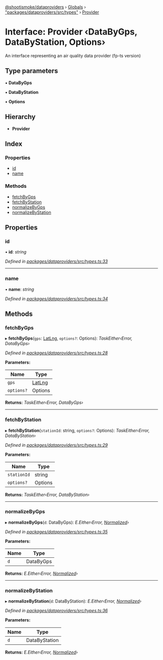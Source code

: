 [@shootismoke/dataproviders](../README.md) › [Globals](../globals.md) › ["packages/dataproviders/src/types"](../modules/_packages_dataproviders_src_types_.md) › [Provider](_packages_dataproviders_src_types_.provider.md)

# Interface: Provider ‹**DataByGps, DataByStation, Options**›

An interface representing an air quality data provider (fp-ts version)

## Type parameters

▪ **DataByGps**

▪ **DataByStation**

▪ **Options**

## Hierarchy

* **Provider**

## Index

### Properties

* [id](_packages_dataproviders_src_types_.provider.md#id)
* [name](_packages_dataproviders_src_types_.provider.md#name)

### Methods

* [fetchByGps](_packages_dataproviders_src_types_.provider.md#fetchbygps)
* [fetchByStation](_packages_dataproviders_src_types_.provider.md#fetchbystation)
* [normalizeByGps](_packages_dataproviders_src_types_.provider.md#normalizebygps)
* [normalizeByStation](_packages_dataproviders_src_types_.provider.md#normalizebystation)

## Properties

###  id

• **id**: *string*

*Defined in [packages/dataproviders/src/types.ts:33](https://github.com/shootismoke/common/blob/af8195a/packages/dataproviders/src/types.ts#L33)*

___

###  name

• **name**: *string*

*Defined in [packages/dataproviders/src/types.ts:34](https://github.com/shootismoke/common/blob/af8195a/packages/dataproviders/src/types.ts#L34)*

## Methods

###  fetchByGps

▸ **fetchByGps**(`gps`: [LatLng](_packages_dataproviders_src_types_.latlng.md), `options?`: Options): *TaskEither‹Error, DataByGps›*

*Defined in [packages/dataproviders/src/types.ts:28](https://github.com/shootismoke/common/blob/af8195a/packages/dataproviders/src/types.ts#L28)*

**Parameters:**

Name | Type |
------ | ------ |
`gps` | [LatLng](_packages_dataproviders_src_types_.latlng.md) |
`options?` | Options |

**Returns:** *TaskEither‹Error, DataByGps›*

___

###  fetchByStation

▸ **fetchByStation**(`stationId`: string, `options?`: Options): *TaskEither‹Error, DataByStation›*

*Defined in [packages/dataproviders/src/types.ts:29](https://github.com/shootismoke/common/blob/af8195a/packages/dataproviders/src/types.ts#L29)*

**Parameters:**

Name | Type |
------ | ------ |
`stationId` | string |
`options?` | Options |

**Returns:** *TaskEither‹Error, DataByStation›*

___

###  normalizeByGps

▸ **normalizeByGps**(`d`: DataByGps): *E.Either‹Error, [Normalized](../modules/_packages_dataproviders_src_types_.md#normalized)›*

*Defined in [packages/dataproviders/src/types.ts:35](https://github.com/shootismoke/common/blob/af8195a/packages/dataproviders/src/types.ts#L35)*

**Parameters:**

Name | Type |
------ | ------ |
`d` | DataByGps |

**Returns:** *E.Either‹Error, [Normalized](../modules/_packages_dataproviders_src_types_.md#normalized)›*

___

###  normalizeByStation

▸ **normalizeByStation**(`d`: DataByStation): *E.Either‹Error, [Normalized](../modules/_packages_dataproviders_src_types_.md#normalized)›*

*Defined in [packages/dataproviders/src/types.ts:36](https://github.com/shootismoke/common/blob/af8195a/packages/dataproviders/src/types.ts#L36)*

**Parameters:**

Name | Type |
------ | ------ |
`d` | DataByStation |

**Returns:** *E.Either‹Error, [Normalized](../modules/_packages_dataproviders_src_types_.md#normalized)›*
